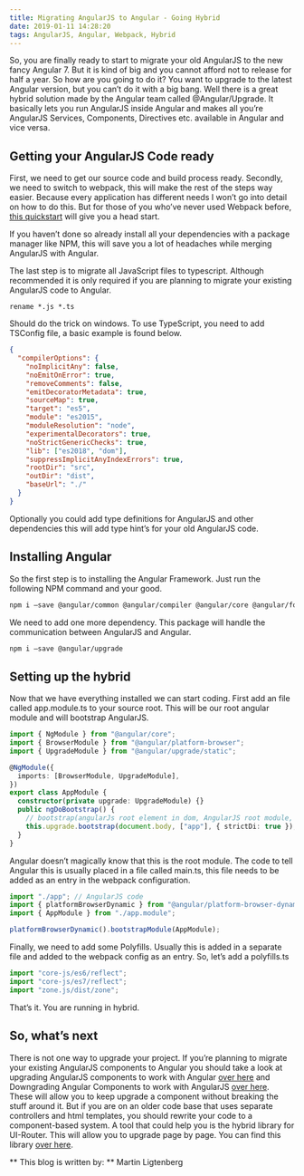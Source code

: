 ```yaml
---
title: Migrating AngularJS to Angular - Going Hybrid
date: 2019-01-11 14:28:20
tags: AngularJS, Angular, Webpack, Hybrid
---
```

So, you are finally ready to start to migrate your old AngularJS to the new fancy Angular 7. But it is kind of big and you cannot afford not to release for half a year. So how are you going to do it? You want to upgrade to the latest Angular version, but you can’t do it with a big bang. Well there is a great hybrid solution made by the Angular team called @Angular/Upgrade. It basically lets you run AngularJS inside Angular and makes all you’re AngularJS Services, Components, Directives etc. available in Angular and vice versa. 	
## Getting your AngularJS Code ready
First, we need to get our source code and build process ready. Secondly, we need to switch to webpack, this will make the rest of the steps way easier. Because every application has different needs I won’t go into detail on how to do this. But for those of you who’ve never used Webpack before, [this quickstart](https://webpack.js.org/guides/getting-started/) will give you a head start.

If you haven’t done so already install all your dependencies with a package manager like NPM, this will save you a lot of headaches while merging AngularJS with Angular.

The last step is to migrate all JavaScript files to typescript. Although recommended it is only required if you are planning to migrate your existing AngularJS code to Angular.

`rename *.js *.ts`

Should do the trick on windows.
To use TypeScript, you need to add TSConfig file, a basic example is found below.
```json
{
  "compilerOptions": {
    "noImplicitAny": false,
    "noEmitOnError": true,
    "removeComments": false,
    "emitDecoratorMetadata": true,
    "sourceMap": true,
    "target": "es5",
    "module": "es2015",
    "moduleResolution": "node",
    "experimentalDecorators": true,
    "noStrictGenericChecks": true,
    "lib": ["es2018", "dom"],
    "suppressImplicitAnyIndexErrors": true,
    "rootDir": "src",
    "outDir": "dist",
    "baseUrl": "./"
  }
}
```
Optionally you could add type definitions for AngularJS and other dependencies this will add type hint’s for your old AngularJS code.
## Installing Angular
So the first step is to installing the Angular Framework. Just run the following NPM command and your good.

```bash
npm i –save @angular/common @angular/compiler @angular/core @angular/forms @angular/http @angular/platform-browser @angular/platform-browser-dynamic core-js zone.js
```
We need to add one more dependency. This package will handle the communication between AngularJS and Angular.

```bash
npm i –save @angular/upgrade
```
## Setting up the hybrid
Now that we have everything installed we can start coding. First add an file called app.module.ts to your source root. This will be our root angular module and will bootstrap AngularJS.

```ts
import { NgModule } from "@angular/core";
import { BrowserModule } from "@angular/platform-browser";
import { UpgradeModule } from "@angular/upgrade/static";

@NgModule({
  imports: [BrowserModule, UpgradeModule],
})
export class AppModule {
  constructor(private upgrade: UpgradeModule) {}
  public ngDoBootstrap() {
    // bootstrap(angularJs root element in dom, AngularJS root module, bootstrap options)
    this.upgrade.bootstrap(document.body, ["app"], { strictDi: true });
  }
}
```

Angular doesn’t magically know that this is the root module. The code to tell Angular this is usually placed in a file called main.ts, this file needs to be added as an entry in the webpack configuration.

```ts
import "./app"; // AngularJS code
import { platformBrowserDynamic } from "@angular/platform-browser-dynamic";
import { AppModule } from "./app.module";

platformBrowserDynamic().bootstrapModule(AppModule);
```
Finally, we need to add some Polyfills. Usually this is added in a separate file and added to the webpack config as an entry. So, let’s add a polyfills.ts
```ts
import "core-js/es6/reflect";
import "core-js/es7/reflect";
import "zone.js/dist/zone";
```
That’s it. You are running in hybrid.
## So, what’s next
There is not one way to upgrade your project. If you’re planning to migrate your existing AngularJS components to Angular you should take a look at upgrading AngularJS components to work with Angular [over here](https://angular.io/api/upgrade/static/UpgradeComponent) and Downgrading Angular Components to work with AngularJS [over here](https://angular.io/api/upgrade/static/downgradeComponent). These will allow you to keep upgrade a component without breaking the stuff around it.
But if you are on an older code base that uses separate controllers and html templates, you should rewrite your code to a component-based system. A tool that could help you is the hybrid library for UI-Router. This will allow you to upgrade page by page. You can find this library [over here](https://github.com/ui-router/angular-hybrid).

** This blog is written by: ** 
Martin Ligtenberg
<script src="//platform.linkedin.com/in.js" type="text/javascript"></script>
<script type="IN/MemberProfile" data-id="https://www.linkedin.com/in/mvligtenberg/" data-format="inline" data-related="false"></script>
